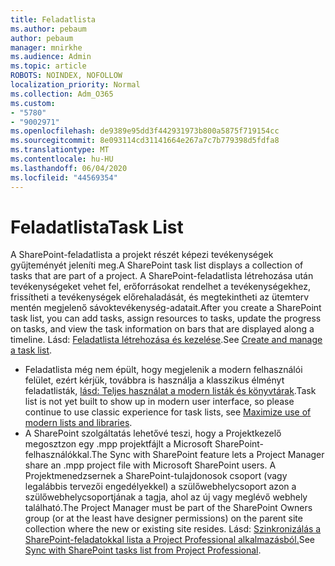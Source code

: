 ```yaml
---
title: Feladatlista
ms.author: pebaum
author: pebaum
manager: mnirkhe
ms.audience: Admin
ms.topic: article
ROBOTS: NOINDEX, NOFOLLOW
localization_priority: Normal
ms.collection: Adm_O365
ms.custom:
- "5780"
- "9002971"
ms.openlocfilehash: de9389e95dd3f442931973b800a5875f719154cc
ms.sourcegitcommit: 8e093114cd31141664e267a7c7b779398d5fdfa8
ms.translationtype: MT
ms.contentlocale: hu-HU
ms.lasthandoff: 06/04/2020
ms.locfileid: "44569354"
---
```

# <a name="task-list"></a><span data-ttu-id="9caee-102">Feladatlista</span><span class="sxs-lookup"><span data-stu-id="9caee-102">Task List</span></span>

<span data-ttu-id="9caee-103">A SharePoint-feladatlista a projekt részét képezi tevékenységek gyűjteményét jeleníti meg.</span><span class="sxs-lookup"><span data-stu-id="9caee-103">A SharePoint task list displays a collection of tasks that are part of a project.</span></span> <span data-ttu-id="9caee-104">A SharePoint-feladatlista létrehozása után tevékenységeket vehet fel, erőforrásokat rendelhet a tevékenységekhez, frissítheti a tevékenységek előrehaladását, és megtekintheti az ütemterv mentén megjelenő sávoktevékenység-adatait.</span><span class="sxs-lookup"><span data-stu-id="9caee-104">After you create a SharePoint task list, you can add tasks, assign resources to tasks, update the progress on tasks, and view the task information on bars that are displayed along a timeline.</span></span> <span data-ttu-id="9caee-105">Lásd: [Feladatlista létrehozása és kezelése](https://support.microsoft.com/office/466ad207-46fd-4c77-9af1-41bc23cec21a).</span><span class="sxs-lookup"><span data-stu-id="9caee-105">See [Create and manage a task list](https://support.microsoft.com/office/466ad207-46fd-4c77-9af1-41bc23cec21a).</span></span>  

-   <span data-ttu-id="9caee-106">Feladatlista még nem épült, hogy megjelenik a modern felhasználói felület, ezért kérjük, továbbra is használja a klasszikus élményt feladatlisták, [lásd: Teljes használat a modern listák és könyvtárak](https://docs.microsoft.com/sharepoint/dev/transform/modernize-userinterface-lists-and-libraries).</span><span class="sxs-lookup"><span data-stu-id="9caee-106">Task list is not yet built to show up in modern user interface, so please continue to use classic experience for task lists, see [Maximize use of modern lists and libraries](https://docs.microsoft.com/sharepoint/dev/transform/modernize-userinterface-lists-and-libraries).</span></span>
-   <span data-ttu-id="9caee-107">A SharePoint szolgáltatás lehetővé teszi, hogy a Projektkezelő megosztzon egy .mpp projektfájlt a Microsoft SharePoint-felhasználókkal.</span><span class="sxs-lookup"><span data-stu-id="9caee-107">The Sync with SharePoint feature lets a Project Manager share an .mpp project file with Microsoft SharePoint users.</span></span> <span data-ttu-id="9caee-108">A Projektmenedzsernek a SharePoint-tulajdonosok csoport (vagy legalábbis tervezői engedélyekkel) a szülőwebhelycsoport azon a szülőwebhelycsoportjának a tagja, ahol az új vagy meglévő webhely található.</span><span class="sxs-lookup"><span data-stu-id="9caee-108">The Project Manager must be part of the SharePoint Owners group (or at the least have designer permissions) on the parent site collection where the new or existing site resides.</span></span> <span data-ttu-id="9caee-109">Lásd: [Szinkronizálás a SharePoint-feladatokkal lista a Project Professional alkalmazásból.](https://docs.microsoft.com/office/troubleshoot/project/sync-with-tasks-from-project)</span><span class="sxs-lookup"><span data-stu-id="9caee-109">See [Sync with SharePoint tasks list from Project Professional](https://docs.microsoft.com/office/troubleshoot/project/sync-with-tasks-from-project).</span></span>